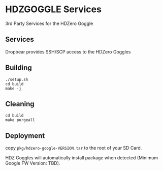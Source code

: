 # HDZGOGGLE Services
3rd Party Services for the HDZero Goggle

## Services
Dropbear provides SSH/SCP access to the HDZero Goggles

## Building
```shell
./setup.sh
cd build
make -j
```

## Cleaning
```shell
cd build
make purgeall
```

## Deployment
copy ```pkg/hdzero-google-VERSION.tar``` to the root of your SD Card.

HDZ Goggles will automatically install package when detected (Minimum Google FW Version: TBD).
